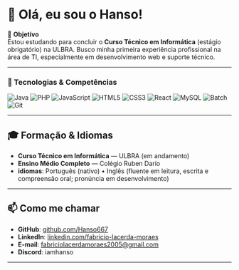 # 👋 Olá, eu sou o Hanso!

🎯 **Objetivo**  
Estou estudando para concluir o **Curso Técnico em Informática** (estágio obrigatório) na ULBRA. Busco minha primeira experiência profissional na área de TI, especialmente em desenvolvimento web e suporte técnico.

---

### 🚀 Tecnologias & Competências

![Java](https://img.shields.io/badge/Java-%23ED8B00.svg?style=for-the-badge&logo=java&logoColor=white)
![PHP](https://img.shields.io/badge/PHP-%23777BB4.svg?style=for-the-badge&logo=php&logoColor=white)
![JavaScript](https://img.shields.io/badge/JavaScript-%23F7DF1E.svg?style=for-the-badge&logo=javascript&logoColor=black)
![HTML5](https://img.shields.io/badge/HTML5-%23E34F26.svg?style=for-the-badge&logo=html5&logoColor=white)
![CSS3](https://img.shields.io/badge/CSS3-%231572B6.svg?style=for-the-badge&logo=css3&logoColor=white)
![React](https://img.shields.io/badge/React-%2361DAFB.svg?style=for-the-badge&logo=react&logoColor=black)
![MySQL](https://img.shields.io/badge/MySQL-%2300f.svg?style=for-the-badge&logo=mysql&logoColor=white)
![Batch](https://img.shields.io/badge/Batch%20Script-%23181717.svg?style=for-the-badge&logo=windows&logoColor=white)
![Git](https://img.shields.io/badge/Git-%23F05033.svg?style=for-the-badge&logo=git&logoColor=white)

---

## 🎓 Formação & Idiomas

- **Curso Técnico em Informática** — ULBRA (em andamento)  
- **Ensino Médio Completo** — Colégio Ruben Darío  
- **idiomas**: Português (nativo) • Inglês (fluente em leitura, escrita e compreensão oral; pronúncia em desenvolvimento)

---

## 📫 Como me chamar

- **GitHub**: [github.com/Hanso667](https://github.com/Hanso667)  
- **LinkedIn**: [linkedin.com/fabricio-lacerda-moraes  ](https://www.linkedin.com/in/fabricio-lacerda-moraes-991979300/)
- **E-mail**: fabriciolacerdamoraes2005@gmail.com
- **Discord**: iamhanso

---
